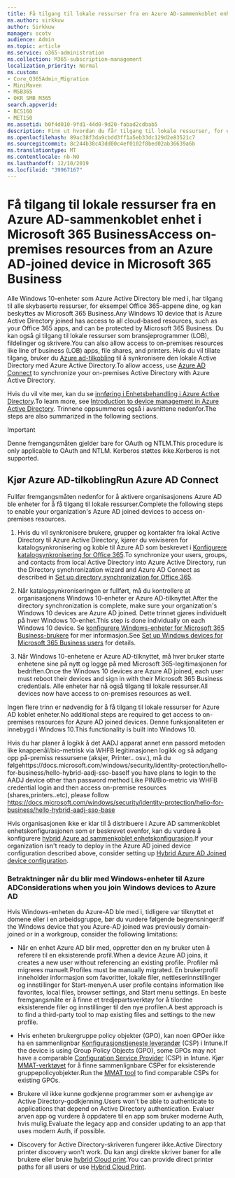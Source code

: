 ```yaml
---
title: Få tilgang til lokale ressurser fra en Azure AD-sammenkoblet enhet i Microsoft 365 Business
ms.author: sirkkuw
author: Sirkkuw
manager: scotv
audience: Admin
ms.topic: article
ms.service: o365-administration
ms.collection: M365-subscription-management
localization_priority: Normal
ms.custom:
- Core_O365Admin_Migration
- MiniMaven
- MSB365
- OKR_SMB_M365
search.appverid:
- BCS160
- MET150
ms.assetid: b0f4d010-9fd1-44d0-9d20-fabad2cdbab5
description: Finn ut hvordan du får tilgang til lokale ressurser, for eksempel bransjeprogrammer, delte filer og skrivere fra en Azure Active Directory som er koblet til Windows 10-enheten.
ms.openlocfilehash: 89ac38f3da9cbdd3ff1a5eb33dc129d2e83521c7
ms.sourcegitcommit: 8c244b38c43dd00c4ef0102f8bed02ab36639a6b
ms.translationtype: MT
ms.contentlocale: nb-NO
ms.lasthandoff: 12/10/2019
ms.locfileid: "39967167"
---
```

# <a name="access-on-premises-resources-from-an-azure-ad-joined-device-in-microsoft-365-business"></a><span data-ttu-id="d22b7-103">Få tilgang til lokale ressurser fra en Azure AD-sammenkoblet enhet i Microsoft 365 Business</span><span class="sxs-lookup"><span data-stu-id="d22b7-103">Access on-premises resources from an Azure AD-joined device in Microsoft 365 Business</span></span>

<span data-ttu-id="d22b7-104">Alle Windows 10-enheter som Azure Active Directory ble med i, har tilgang til alle skybaserte ressurser, for eksempel Office 365-appene dine, og kan beskyttes av Microsoft 365 Business.</span><span class="sxs-lookup"><span data-stu-id="d22b7-104">Any Windows 10 device that is Azure Active Directory joined has access to all cloud-based resources, such as your Office 365 apps, and can be protected by Microsoft 365 Business.</span></span> <span data-ttu-id="d22b7-105">Du kan også gi tilgang til lokale ressurser som bransjeprogrammer (LOB), fildelinger og skrivere.</span><span class="sxs-lookup"><span data-stu-id="d22b7-105">You can also allow access to on-premises resources like line of business (LOB) apps, file shares, and printers.</span></span> <span data-ttu-id="d22b7-106">Hvis du vil tillate tilgang, bruker du [Azure ad-tilkobling](https://docs.microsoft.com/azure/active-directory/connect/active-directory-aadconnect) til å synkronisere den lokale Active Directory med Azure Active Directory.</span><span class="sxs-lookup"><span data-stu-id="d22b7-106">To allow access, use [Azure AD Connect](https://docs.microsoft.com/azure/active-directory/connect/active-directory-aadconnect) to synchronize your on-premises Active Directory with Azure Active Directory.</span></span> 

<span data-ttu-id="d22b7-107">Hvis du vil vite mer, kan du se [innføring i Enhetsbehandling i Azure Active Directory](https://docs.microsoft.com/azure/active-directory/device-management-introduction).</span><span class="sxs-lookup"><span data-stu-id="d22b7-107">To learn more, see [Introduction to device management in Azure Active Directory](https://docs.microsoft.com/azure/active-directory/device-management-introduction).</span></span>
<span data-ttu-id="d22b7-108">Trinnene oppsummeres også i avsnittene nedenfor.</span><span class="sxs-lookup"><span data-stu-id="d22b7-108">The steps are also summarized in the following sections.</span></span>

> [!IMPORTANT]
> <span data-ttu-id="d22b7-109">Denne fremgangsmåten gjelder bare for OAuth og NTLM.</span><span class="sxs-lookup"><span data-stu-id="d22b7-109">This procedure is only applicable to OAuth and NTLM.</span></span> <span data-ttu-id="d22b7-110">Kerberos støttes ikke.</span><span class="sxs-lookup"><span data-stu-id="d22b7-110">Kerberos is not supported.</span></span>
 
## <a name="run-azure-ad-connect"></a><span data-ttu-id="d22b7-111">Kjør Azure AD-tilkobling</span><span class="sxs-lookup"><span data-stu-id="d22b7-111">Run Azure AD Connect</span></span>

<span data-ttu-id="d22b7-112">Fullfør fremgangsmåten nedenfor for å aktivere organisasjonens Azure AD ble enheter for å få tilgang til lokale ressurser.</span><span class="sxs-lookup"><span data-stu-id="d22b7-112">Complete the following steps to enable your organization's Azure AD joined devices to access on-premises resources.</span></span>
  
1. <span data-ttu-id="d22b7-113">Hvis du vil synkronisere brukere, grupper og kontakter fra lokal Active Directory til Azure Active Directory, kjører du veiviseren for katalogsynkronisering og koble til Azure AD som beskrevet i [Konfigurere katalogsynkronisering for Office 365](https://support.office.com/article/1b3b5318-6977-42ed-b5c7-96fa74b08846).</span><span class="sxs-lookup"><span data-stu-id="d22b7-113">To synchronize your users, groups, and contacts from local Active Directory into Azure Active Directory, run the Directory synchronization wizard and Azure AD Connect as described in [Set up directory synchronization for Office 365](https://support.office.com/article/1b3b5318-6977-42ed-b5c7-96fa74b08846).</span></span>
    
2. <span data-ttu-id="d22b7-114">Når katalogsynkroniseringen er fullført, må du kontrollere at organisasjonens Windows 10-enheter er Azure AD-tilknyttet.</span><span class="sxs-lookup"><span data-stu-id="d22b7-114">After the directory synchronization is complete, make sure your organization's Windows 10 devices are Azure AD joined.</span></span> <span data-ttu-id="d22b7-115">Dette trinnet gjøres individuelt på hver Windows 10-enhet.</span><span class="sxs-lookup"><span data-stu-id="d22b7-115">This step is done individually on each Windows 10 device.</span></span> <span data-ttu-id="d22b7-116">Se [konfigurere Windows-enheter for Microsoft 365 Business-brukere](set-up-windows-devices.md) for mer informasjon.</span><span class="sxs-lookup"><span data-stu-id="d22b7-116">See [Set up Windows devices for Microsoft 365 Business users](set-up-windows-devices.md) for details.</span></span> 
    
3. <span data-ttu-id="d22b7-117">Når Windows 10-enhetene er Azure AD-tilknyttet, må hver bruker starte enhetene sine på nytt og logge på med Microsoft 365-legitimasjonen for bedriften.</span><span class="sxs-lookup"><span data-stu-id="d22b7-117">Once the Windows 10 devices are Azure AD joined, each user must reboot their devices and sign in with their Microsoft 365 Business credentials.</span></span> <span data-ttu-id="d22b7-118">Alle enheter har nå også tilgang til lokale ressurser.</span><span class="sxs-lookup"><span data-stu-id="d22b7-118">All devices now have access to on-premises resources as well.</span></span>
    
<span data-ttu-id="d22b7-119">Ingen flere trinn er nødvendig for å få tilgang til lokale ressurser for Azure AD koblet enheter.</span><span class="sxs-lookup"><span data-stu-id="d22b7-119">No additional steps are required to get access to on-premises resources for Azure AD joined devices.</span></span> <span data-ttu-id="d22b7-120">Denne funksjonaliteten er innebygd i Windows 10.</span><span class="sxs-lookup"><span data-stu-id="d22b7-120">This functionality is built into Windows 10.</span></span> 

<span data-ttu-id="d22b7-121">Hvis du har planer å logikk å det AADJ apparat annet enn passord metoden like knappenål/bio-metrisk via WHFB legitimasjonen logikk og så adgang opp på-premiss ressursene (aksjer, Printer.. osv.), må du følgehttps://docs.microsoft.com/windows/security/identity-protection/hello-for-business/hello-hybrid-aadj-sso-base</span><span class="sxs-lookup"><span data-stu-id="d22b7-121">If you have plans to login to the AADJ device other than password method Like PIN/Bio-metric via WHFB credential login and then access on-premise resources (shares,printers..etc), please follow https://docs.microsoft.com/windows/security/identity-protection/hello-for-business/hello-hybrid-aadj-sso-base</span></span>
  
<span data-ttu-id="d22b7-122">Hvis organisasjonen ikke er klar til å distribuere i Azure AD sammenkoblet enhetskonfigurasjonen som er beskrevet ovenfor, kan du vurdere å konfigurere [hybrid Azure ad sammenkoblet enhetskonfigurasjon](manage-windows-devices.md).</span><span class="sxs-lookup"><span data-stu-id="d22b7-122">If your organization isn't ready to deploy in the Azure AD joined device configuration described above, consider setting up [Hybrid Azure AD Joined device configuration](manage-windows-devices.md).</span></span>
  
### <a name="considerations-when-you-join-windows-devices-to-azure-ad"></a><span data-ttu-id="d22b7-123">Betraktninger når du blir med Windows-enheter til Azure AD</span><span class="sxs-lookup"><span data-stu-id="d22b7-123">Considerations when you join Windows devices to Azure AD</span></span>

<span data-ttu-id="d22b7-124">Hvis Windows-enheten du Azure-AD ble med i, tidligere var tilknyttet et domene eller i en arbeidsgruppe, bør du vurdere følgende begrensninger:</span><span class="sxs-lookup"><span data-stu-id="d22b7-124">If the Windows device that you Azure-AD joined was previously domain-joined or in a workgroup, consider the following limitations:</span></span>
  
- <span data-ttu-id="d22b7-125">Når en enhet Azure AD blir med, oppretter den en ny bruker uten å referere til en eksisterende profil.</span><span class="sxs-lookup"><span data-stu-id="d22b7-125">When a device Azure AD joins, it creates a new user without referencing an existing profile.</span></span> <span data-ttu-id="d22b7-126">Profiler må migreres manuelt.</span><span class="sxs-lookup"><span data-stu-id="d22b7-126">Profiles must be manually migrated.</span></span> <span data-ttu-id="d22b7-127">En brukerprofil inneholder informasjon som favoritter, lokale filer, nettleserinnstillinger og innstillinger for Start-menyen.</span><span class="sxs-lookup"><span data-stu-id="d22b7-127">A user profile contains information like favorites, local files, browser settings, and Start menu settings.</span></span> <span data-ttu-id="d22b7-128">En beste fremgangsmåte er å finne et tredjepartsverktøy for å tilordne eksisterende filer og innstillinger til den nye profilen.</span><span class="sxs-lookup"><span data-stu-id="d22b7-128">A best approach is to find a third-party tool to map existing files and settings to the new profile.</span></span>

- <span data-ttu-id="d22b7-129">Hvis enheten brukergruppe policy objekter (GPO), kan noen GPOer ikke ha en sammenlignbar [Konfigurasjonstjeneste leverandør](https://docs.microsoft.com/windows/configuration/provisioning-packages/how-it-pros-can-use-configuration-service-providers) (CSP) i Intune.</span><span class="sxs-lookup"><span data-stu-id="d22b7-129">If the device is using Group Policy Objects (GPO), some GPOs may not have a comparable [Configuration Service Provider](https://docs.microsoft.com/windows/configuration/provisioning-packages/how-it-pros-can-use-configuration-service-providers) (CSP) in Intune.</span></span> <span data-ttu-id="d22b7-130">Kjør [MMAT-verktøyet](https://www.microsoft.com/download/details.aspx?id=45520) for å finne sammenlignbare CSPer for eksisterende gruppepolicyobjekter.</span><span class="sxs-lookup"><span data-stu-id="d22b7-130">Run the [MMAT tool](https://www.microsoft.com/download/details.aspx?id=45520) to find comparable CSPs for existing GPOs.</span></span>

- <span data-ttu-id="d22b7-131">Brukere vil ikke kunne godkjenne programmer som er avhengige av Active Directory-godkjenning.</span><span class="sxs-lookup"><span data-stu-id="d22b7-131">Users won't be able to authenticate to applications that depend on Active Directory authentication.</span></span> <span data-ttu-id="d22b7-132">Evaluer arven app og vurdere å oppdatere til en app som bruker moderne Auth, hvis mulig.</span><span class="sxs-lookup"><span data-stu-id="d22b7-132">Evaluate the legacy app and consider updating to an app that uses modern Auth, if possible.</span></span>

- <span data-ttu-id="d22b7-133">Discovery for Active Directory-skriveren fungerer ikke.</span><span class="sxs-lookup"><span data-stu-id="d22b7-133">Active Directory printer discovery won't work.</span></span> <span data-ttu-id="d22b7-134">Du kan angi direkte skriver baner for alle brukere eller bruke [hybrid Cloud print](https://docs.microsoft.com/windows-server/administration/hybrid-cloud-print/hybrid-cloud-print-deploy).</span><span class="sxs-lookup"><span data-stu-id="d22b7-134">You can provide direct printer paths for all users or use [Hybrid Cloud Print](https://docs.microsoft.com/windows-server/administration/hybrid-cloud-print/hybrid-cloud-print-deploy).</span></span>
